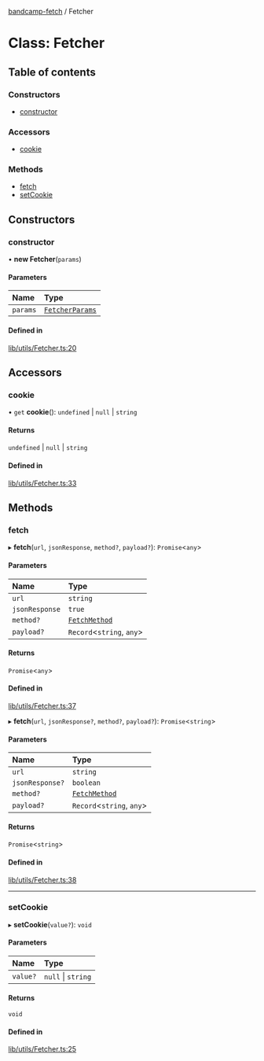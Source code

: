 [bandcamp-fetch](../README.md) / Fetcher

# Class: Fetcher

## Table of contents

### Constructors

- [constructor](Fetcher.md#constructor)

### Accessors

- [cookie](Fetcher.md#cookie)

### Methods

- [fetch](Fetcher.md#fetch)
- [setCookie](Fetcher.md#setcookie)

## Constructors

### constructor

• **new Fetcher**(`params`)

#### Parameters

| Name | Type |
| :------ | :------ |
| `params` | [`FetcherParams`](../interfaces/FetcherParams.md) |

#### Defined in

[lib/utils/Fetcher.ts:20](https://github.com/patrickkfkan/bandcamp-fetch/blob/7815c68/src/lib/utils/Fetcher.ts#L20)

## Accessors

### cookie

• `get` **cookie**(): `undefined` \| ``null`` \| `string`

#### Returns

`undefined` \| ``null`` \| `string`

#### Defined in

[lib/utils/Fetcher.ts:33](https://github.com/patrickkfkan/bandcamp-fetch/blob/7815c68/src/lib/utils/Fetcher.ts#L33)

## Methods

### fetch

▸ **fetch**(`url`, `jsonResponse`, `method?`, `payload?`): `Promise`<`any`\>

#### Parameters

| Name | Type |
| :------ | :------ |
| `url` | `string` |
| `jsonResponse` | ``true`` |
| `method?` | [`FetchMethod`](../enums/FetchMethod.md) |
| `payload?` | `Record`<`string`, `any`\> |

#### Returns

`Promise`<`any`\>

#### Defined in

[lib/utils/Fetcher.ts:37](https://github.com/patrickkfkan/bandcamp-fetch/blob/7815c68/src/lib/utils/Fetcher.ts#L37)

▸ **fetch**(`url`, `jsonResponse?`, `method?`, `payload?`): `Promise`<`string`\>

#### Parameters

| Name | Type |
| :------ | :------ |
| `url` | `string` |
| `jsonResponse?` | `boolean` |
| `method?` | [`FetchMethod`](../enums/FetchMethod.md) |
| `payload?` | `Record`<`string`, `any`\> |

#### Returns

`Promise`<`string`\>

#### Defined in

[lib/utils/Fetcher.ts:38](https://github.com/patrickkfkan/bandcamp-fetch/blob/7815c68/src/lib/utils/Fetcher.ts#L38)

___

### setCookie

▸ **setCookie**(`value?`): `void`

#### Parameters

| Name | Type |
| :------ | :------ |
| `value?` | ``null`` \| `string` |

#### Returns

`void`

#### Defined in

[lib/utils/Fetcher.ts:25](https://github.com/patrickkfkan/bandcamp-fetch/blob/7815c68/src/lib/utils/Fetcher.ts#L25)
